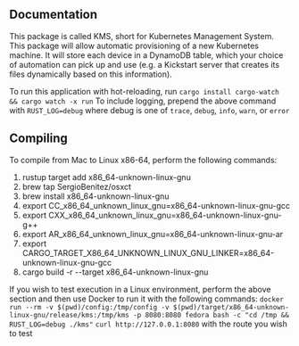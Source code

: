 ## Documentation
This package is called KMS, short for Kubernetes Management System. This package will allow automatic provisioning of a new Kubernetes machine. It will store each device in a DynamoDB table, which your choice of automation can pick up and use (e.g. a Kickstart server that creates its files dynamically based on this information).

To run this application with hot-reloading, run `cargo install cargo-watch && cargo watch -x run`
To include logging, prepend the above command with `RUST_LOG=debug` where debug is one of `trace`, `debug`, `info`, `warn`, or `error`


## Compiling
To compile from Mac to Linux x86-64, perform the following commands:
1. rustup target add x86_64-unknown-linux-gnu
2. brew tap SergioBenitez/osxct
3. brew install x86_64-unknown-linux-gnu
4. export CC_x86_64_unknown_linux_gnu=x86_64-unknown-linux-gnu-gcc 
5. export CXX_x86_64_unknown_linux_gnu=x86_64-unknown-linux-gnu-g++
6. export AR_x86_64_unknown_linux_gnu=x86_64-unknown-linux-gnu-ar
7. export CARGO_TARGET_X86_64_UNKNOWN_LINUX_GNU_LINKER=x86_64-unknown-linux-gnu-gcc
8. cargo build -r --target x86_64-unknown-linux-gnu


If you wish to test execution in a Linux environment, perform the above section and then use Docker to run it with the following commands:
`docker run --rm -v $(pwd)/config:/tmp/config -v $(pwd)/target/x86_64-unknown-linux-gnu/release/kms:/tmp/kms -p 8080:8080 fedora bash -c "cd /tmp && RUST_LOG=debug ./kms"`
`curl http://127.0.0.1:8080` with the route you wish to test